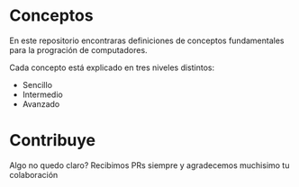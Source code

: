 # Conceptos

En este repositorio encontraras definiciones de conceptos fundamentales para la progración de computadores.

Cada concepto está explicado en tres niveles distintos:

- Sencillo
- Intermedio
- Avanzado


# Contribuye

Algo no quedo claro? Recibimos PRs siempre y agradecemos muchisimo tu colaboración
